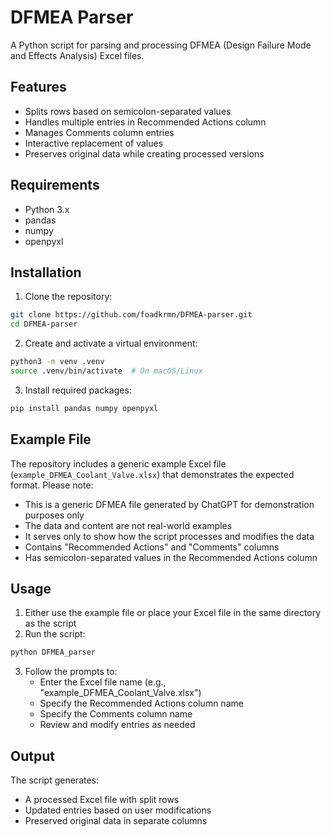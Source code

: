 # DFMEA Parser

A Python script for parsing and processing DFMEA (Design Failure Mode and Effects Analysis) Excel files.

## Features

- Splits rows based on semicolon-separated values
- Handles multiple entries in Recommended Actions column
- Manages Comments column entries
- Interactive replacement of values
- Preserves original data while creating processed versions

## Requirements

- Python 3.x
- pandas
- numpy
- openpyxl

## Installation

1. Clone the repository:
```bash
git clone https://github.com/foadkrmn/DFMEA-parser.git
cd DFMEA-parser
```

2. Create and activate a virtual environment:
```bash
python3 -m venv .venv
source .venv/bin/activate  # On macOS/Linux
```

3. Install required packages:
```bash
pip install pandas numpy openpyxl
```

## Example File

The repository includes a generic example Excel file (`example_DFMEA_Coolant_Valve.xlsx`) that demonstrates the expected format. Please note:
- This is a generic DFMEA file generated by ChatGPT for demonstration purposes only
- The data and content are not real-world examples
- It serves only to show how the script processes and modifies the data
- Contains "Recommended Actions" and "Comments" columns
- Has semicolon-separated values in the Recommended Actions column

## Usage

1. Either use the example file or place your Excel file in the same directory as the script
2. Run the script:
```bash
python DFMEA_parser
```
3. Follow the prompts to:
   - Enter the Excel file name (e.g., "example_DFMEA_Coolant_Valve.xlsx")
   - Specify the Recommended Actions column name
   - Specify the Comments column name
   - Review and modify entries as needed

## Output

The script generates:
- A processed Excel file with split rows
- Updated entries based on user modifications
- Preserved original data in separate columns 